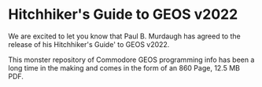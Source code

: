 # Hitchhiker's Guide to GEOS v2022


We are excited to let you know that Paul B. Murdaugh has agreed to the release of his Hitchhiker's Guide' to GEOS v2022.

This monster repository of Commodore GEOS programming info has been a long time in the making and comes in the form of an 860 Page, 12.5 MB PDF.
